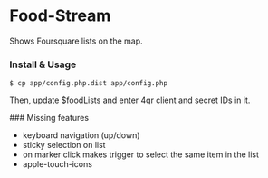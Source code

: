 Food-Stream
===========

Shows Foursquare lists on the map. 

### Install & Usage

    $ cp app/config.php.dist app/config.php

Then, update $foodLists and enter 4qr client and secret IDs in it.

### Missing features

- keyboard navigation (up/down)
- sticky selection on list
- on marker click makes trigger to select the same item in the list
- apple-touch-icons
